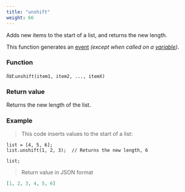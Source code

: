 ```yaml
---
title: "unshift"
weight: 66
---
```


Adds new items to the start of a list, and returns the new length.

This function generates an [event](../../../overview/events) *(except when called on a [variable](../../../overview/variable))*.

### Function

*list*.`unshift(item1, item2, ..., itemX)`

### Return value

Returns the new length of the list.

### Example

> This code inserts values to the start of a list:

```thingsdb,json_response
list = [4, 5, 6];
list.unshift(1, 2, 3);  // Returns the new length, 6

list;
```

> Return value in JSON format

```json
[1, 2, 3, 4, 5, 6]
```
